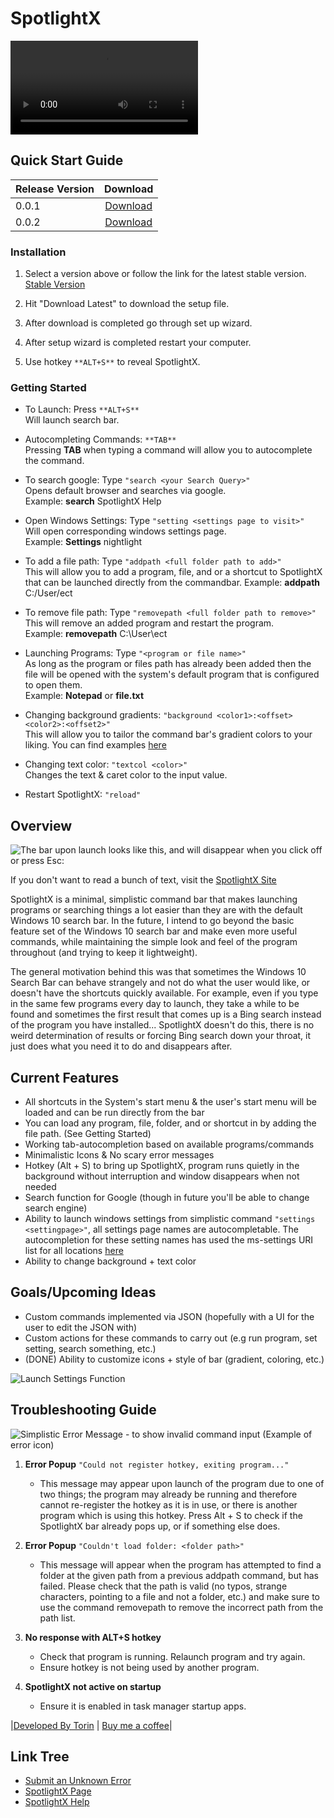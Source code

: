 # SpotlightX

<video controls loop>
  <source src="https://i.imgur.com/CNG1lgP.mp4" type="video/mp4">
</video>

## Quick Start Guide

| Release Version | Download |
| --------------- |:-------------:|
| 0.0.1           | [Download](https://github.com/TorinFelton/SpotlightX/releases/tag/V0.0.1) |
| 0.0.2           | [Download](https://github.com/TorinFelton/SpotlightX/releases/tag/V0.0.2) |


### Installation

1. Select a version above or follow the link for the latest stable version. [Stable Version](https://torinfelton.github.io/SpotlightX/)

2. Hit "Download Latest" to download the setup file.

3. After download is completed go through set up wizard.

4. After setup wizard is completed restart your computer.

5. Use hotkey ``**ALT+S**`` to reveal SpotlightX.

### Getting Started

- To Launch: Press ``**ALT+S**``  
Will launch search bar.

- Autocompleting Commands: ``**TAB**``  
Pressing **TAB** when typing a command will allow you to autocomplete the command.

- To search google: Type ``"search <your Search Query>"``  
Opens default browser and searches via google.  
Example: **search** SpotlightX Help

- Open Windows Settings: Type ``"setting <settings page to visit>"``  
Will open corresponding windows settings page.  
Example: **Settings** nightlight

- To add a file path: Type ``"addpath <full folder path to add>"``  
This will allow you to add a program, file, and or a shortcut to SpotlightX that can be launched directly from the commandbar. 
Example: **addpath** C:/User/ect

- To remove file path: Type ``"removepath <full folder path to remove>"``  
This will remove an added program and restart the program.  
Example: **removepath** C:\User\ect

- Launching Programs: Type ``"<program or file name>"``  
As long as the program or files path has already been added then the file will be opened with the system's default program that is configured to open them.  
Example: **Notepad** or **file.txt**

- Changing background gradients: ``"background <color1>:<offset><color2>:<offset2>"``  
This will allow you to tailor the command bar's gradient colors to your liking. You can find examples [here](https://torinfelton.github.io/SpotlightX/customisation.html)

- Changing text color: ``"textcol <color>"``  
Changes the text & caret color to the input value.

- Restart SpotlightX: ``"reload"``

## Overview

![The bar upon launch looks like this, and will disappear when you click off or press Esc:](https://i.imgur.com/ZsW1MnZ.png)

If you don't want to read a bunch of text, visit the [SpotlightX Site](https://torinfelton.github.io/SpotlightX/)

SpotlightX is a minimal, simplistic command bar that makes launching programs or searching things a lot easier than they are with the default Windows 10 search bar. In the future, I intend to go beyond the basic feature set of the Windows 10 search bar and make even more useful commands, while maintaining the simple look and feel of the program throughout (and trying to keep it lightweight).

The general motivation behind this was that sometimes the Windows 10 Search Bar can behave strangely and not do what the user would like, or doesn't have the shortcuts quickly available. For example, even if you type in the same few programs every day to launch, they take a while to be found and sometimes the first result that comes up is a Bing search instead of the program you have installed... SpotlightX doesn't do this, there is no weird determination of results or forcing Bing search down your throat, it just does what you need it to do and disappears after.


## Current Features

- All shortcuts in the System's start menu & the user's start menu will be loaded and can be run directly from the bar
- You can load any program, file, folder, and or shortcut in by adding the file path. (See Getting Started)
- Working tab-autocompletion based on available programs/commands
- Minimalistic Icons & No scary error messages
- Hotkey (Alt + S) to bring up SpotlightX, program runs quietly in the background without interruption and window disappears when not needed
- Search function for Google (though in future you'll be able to change search engine)
- Ability to launch windows settings from simplistic command ``"settings <settingpage>"``, all settings page names are autocompletable.
  The autocompletion for these setting names has used the ms-settings URI list for all locations [here](https://github.com/TorinFelton/SpotlightX/blob/master/CleanUI/CleanUI/config/ms-settings.txt)
- Ability to change background + text color

## Goals/Upcoming Ideas

- Custom commands implemented via JSON (hopefully with a UI for the user to edit the JSON with)
- Custom actions for these commands to carry out (e.g run program, set setting, search something, etc.)
- (DONE) Ability to customize icons + style of bar (gradient, coloring, etc.)

![Launch Settings Function](https://i.imgur.com/p7wMNS6.gif)

## Troubleshooting Guide

![Simplistic Error Message - to show invalid command input](https://i.imgur.com/TibVPGY.png) (Example of error icon)

1. **Error Popup** ``"Could not register hotkey, exiting program..."``  
    - This message may appear upon launch of the program due to one of two things; the program may already be running and therefore cannot re-register the hotkey as it is in use, or there is another program which is using this hotkey. Press Alt + S to check if the SpotlightX bar already pops up, or if something else does.

2. **Error Popup** ``"Couldn't load folder: <folder path>"``  
    - This message will appear when the program has attempted to find a folder at the given path from a previous addpath command, but has failed. Please check that the path is valid (no typos, strange characters, pointing to a file and not a folder, etc.) and make sure to use the command removepath to remove the incorrect path from the path list.

3. **No response with ALT+S hotkey**  
   - Check that program is running. Relaunch program and try again.  
    - Ensure hotkey is not being used by another program. 

4. **SpotlightX not active on startup**  
    - Ensure it is enabled in task manager startup apps.



|[Developed By Torin](https://github.com/TorinFelton/) |
[Buy me a coffee](https://buymeacoffee.com/torin)|

## Link Tree

- [Submit an Unknown Error](https://github.com/TorinFelton/SpotlightX/issues)
- [SpotlightX Page](https://torinfelton.github.io/SpotlightX/)  
- [SpotlightX Help](https://torinfelton.github.io/SpotlightX/help.html)